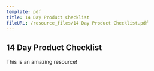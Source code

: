 ```yaml
---
template: pdf
title: 14 Day Product Checklist
fileURL: /resource_files/14 Day Product Checklist.pdf
---
```


## 14 Day Product Checklist

This is an amazing resource!
